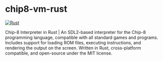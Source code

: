 # chip8-vm-rust

[![Rust](https://github.com/ivanscorral/chip8-vm-rust/actions/workflows/rust.yml/badge.svg?branch=master)](https://github.com/ivanscorral/chip8-vm-rust/actions/workflows/rust.yml)


Chip-8 Interpreter in Rust | An SDL2-based interpreter for the Chip-8 programming language, compatible with all standard games and programs. Includes support for loading ROM files, executing instructions, and rendering the output on the screen. Written in Rust, cross-platform compatible, and open-source under the MIT license.
